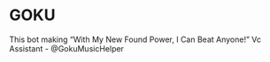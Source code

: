 # GOKU
This bot making “With My New Found Power, I Can Beat Anyone!”  Vc Assistant - @GokuMusicHelper
